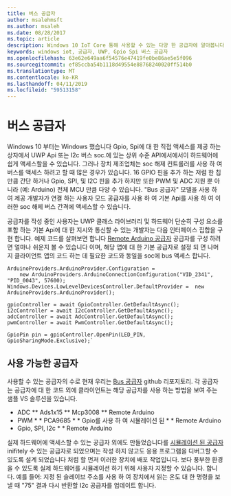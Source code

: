 ```yaml
---
title: 버스 공급자
author: msalehmsft
ms.author: msaleh
ms.date: 08/28/2017
ms.topic: article
description: Windows 10 IoT Core 통해 사용할 수 있는 다양 한 공급자에 알아봅니다.
keywords: windows iot, 공급자, UWP, Gpio Spi 버스 공급자
ms.openlocfilehash: 63e62e649aa6f54576e47419fe0be86ae5e5f096
ms.sourcegitcommit: ef85ccba54b1118d49554e88768240020ff514b0
ms.translationtype: MT
ms.contentlocale: ko-KR
ms.lasthandoff: 04/11/2019
ms.locfileid: "59513158"
---
```

# <a name="bus-providers"></a>버스 공급자

Windows 10 부터는 Windows 했습니다 Gpio, Spi에 대 한 직접 액세스를 제공 하는 상자에서 UWP Api 또는 I2c 버스 soc.에 있는 상위 수준 API에서에서이 하드웨어에 쉽게 액세스할을 수 있습니다. 그러나 장치 제조업체는 soc 해제 컨트롤러를 사용 하 여 버스를 액세스 하려고 할 때 많은 경우가 있습니다. 16 GPIO 핀을 추가 하는 저렴 한 칩 만큼 간단 하거나 Gpio, SPI, 및 I2C 핀을 추가 하지만 또한 PWM 및 ADC 지원 뿐 아니라 (예: Arduino) 전체 MCU 만큼 다양 수 있습니다. "Bus 공급자" 모델을 사용 하 여 제공 개발자가 연결 하는 사용자 모드 공급자를 사용 하 여 기본 Api를 사용 하 여 이러한 soc 해제 버스 간격에 액세스할 수 있습니다. 

공급자를 작성 중인 사용자는 UWP 클래스 라이브러리 및 하드웨어 단순히 구성 요소를 포함 하는 기본 Api에 대 한 지시와 통신할 수 있는 개발자는 다음 인터페이스 집합을 구현 합니다. 예제 코드를 살펴보면 합니다 [Remote Arduino 공급자](https://github.com/ms-iot/BusProviders/tree/develop/Arduino) 공급자를 구성 하려면 얼마나 쉬운지 볼 수 있습니다 이며, 해당 앱에 대 한 기본 공급자로 설정 되 면 나머지 클라이언트 앱의 코드 하는 데 필요한 코드와 동일을 soc에 bus 액세스 합니다.  

```
ArduinoProviders.ArduinoProvider.Configuration = 
    new ArduinoProviders.ArduinoConnectionConfiguration("VID_2341", "PID_0043", 57600);
Windows.Devices.LowLevelDevicesController.DefaultProvider =  new ArduinoProviders.ArduinoProvider();

gpioController = await GpioController.GetDefaultAsync();
i2cController = await I2cController.GetDefaultAsync();
adcController = await AdcController.GetDefaultAsync();
pwmController = await PwmController.GetDefaultAsync();

GpioPin pin = gpioController.OpenPin(LED_PIN, GpioSharingMode.Exclusive);`
```

## <a name="available-providers"></a>사용 가능한 공급자

사용할 수 있는 공급자의 수로 현재 우리는 [Bus 공급자](https://github.com/ms-iot/BusProviders) github 리포지토리. 각 공급자는 공급자에 대 한 코드 외에 클라이언트는 해당 공급자를 사용 하는 방법을 보여 주는 샘플 VS 솔루션을 있습니다. 

* ADC ** Ads1x15 ** Mcp3008 ** Remote Arduino
* PWM * * PCA9685 * * Gpio를 사용 하 여 시뮬레이션 된 * * Remote Arduino
* Gpio, SPI, I2c * * Remote Arduino

실제 하드웨어에 액세스할 수 있는 공급자 외에도 만들었습니다를 [시뮬레이션 된 공급자](https://github.com/ms-iot/BusProviders/tree/develop/SimulatedProvider) inifitely 수 있는 공급자로 되었으며는 작성 하지 않고도 응용 프로그램을 디버그할 수 있도록 설계 되었습니다 처럼 할 먼저 이러한 장치에 배포 작업입니다. 보다 풍부한 환경을 수 있도록 실제 하드웨어를 시뮬레이션 하기 위해 사용자 지정할 수 있습니다. 합니다. 예를 들어: 지정 된 슬레이브 주소를 사용 하 여 장치에서 읽는 온도 대 한 명령을 보낼 때 "75" 결과 다시 반환할 I2c 공급자를 업데이트 합니다. 
